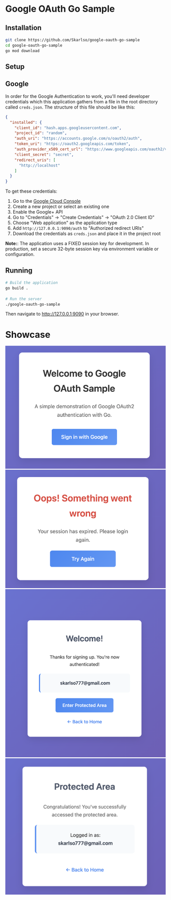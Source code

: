 # Google OAuth Go Sample

## Installation

```bash
git clone https://github.com/Skarlso/google-oauth-go-sample
cd google-oauth-go-sample
go mod download
```

## Setup

## Google

In order for the Google Authentication to work, you'll need developer credentials which this application gathers from a file in the root directory called `creds.json`. The structure of this file should be like this:

```json
{
  "installed": {
    "client_id": "hash.apps.googleusercontent.com",
    "project_id": "random",
    "auth_uri": "https://accounts.google.com/o/oauth2/auth",
    "token_uri": "https://oauth2.googleapis.com/token",
    "auth_provider_x509_cert_url": "https://www.googleapis.com/oauth2/v1/certs",
    "client_secret": "secret",
    "redirect_uris": [
      "http://localhost"
    ]
  }
}
```

To get these credentials:

1. Go to the [Google Cloud Console](https://console.cloud.google.com/)
2. Create a new project or select an existing one
3. Enable the Google+ API
4. Go to "Credentials" → "Create Credentials" → "OAuth 2.0 Client ID"
5. Choose "Web application" as the application type
6. Add `http://127.0.0.1:9090/auth` to "Authorized redirect URIs"
7. Download the credentials as `creds.json` and place it in the project root

**Note:**: The application uses a FIXED session key for development. In production, set a secure 32-byte session key via environment variable or configuration.

## Running

```bash
# Build the application
go build .

# Run the server
./google-oauth-go-sample
```

Then navigate to http://127.0.0.1:9090 in your browser.

# Showcase

![welcome](imgs/welcome.png)
![error](imgs/error.png)
![logged-in](imgs/logged-in.png)
![battle](imgs/battle-arena.png)
